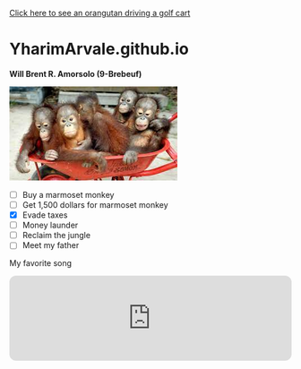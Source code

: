


[Click here to see an orangutan driving a golf cart](https://www.youtube.com/watch?v=DJsn1QivbKM)




# YharimArvale.github.io
**Will Brent R. Amorsolo (9-Brebeuf)**

![Baby Orangutans](man.jfif)

- [ ] Buy a marmoset monkey
- [ ] Get 1,500 dollars for marmoset monkey
- [x] Evade taxes
- [ ] Money launder
- [ ] Reclaim the jungle
- [ ] Meet my father

My favorite song
<iframe style="border-radius:12px" src="https://open.spotify.com/embed/track/3xZek9XkEaX130o3XN9cvd?utm_source=generator&theme=0" width="100%" height="152" frameBorder="0" allowfullscreen="" allow="autoplay; clipboard-write; encrypted-media; fullscreen; picture-in-picture" loading="lazy"></iframe>
